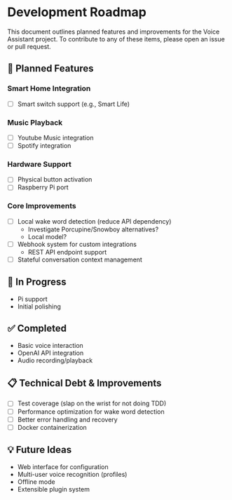 # Development Roadmap

This document outlines planned features and improvements for the Voice Assistant project. To contribute to any of these items, please open an issue or pull request.

## 🎯 Planned Features

### Smart Home Integration
- [ ] Smart switch support (e.g., Smart Life)

### Music Playback
- [ ] Youtube Music integration
- [ ] Spotify integration

### Hardware Support
- [ ] Physical button activation
- [ ] Raspberry Pi port

### Core Improvements
- [ ] Local wake word detection (reduce API dependency)
  - Investigate Porcupine/Snowboy alternatives?
  - Local model?
- [ ] Webhook system for custom integrations
  - REST API endpoint support
- [ ] Stateful conversation context management

## 🔄 In Progress

- Pi support
- Initial polishing

## ✅ Completed

- Basic voice interaction
- OpenAI API integration
- Audio recording/playback

## 📋 Technical Debt & Improvements

- [ ] Test coverage (slap on the wrist for not doing TDD)
- [ ] Performance optimization for wake word detection
- [ ] Better error handling and recovery
- [ ] Docker containerization

## 💡 Future Ideas

- Web interface for configuration
- Multi-user voice recognition (profiles)
- Offline mode
- Extensible plugin system
